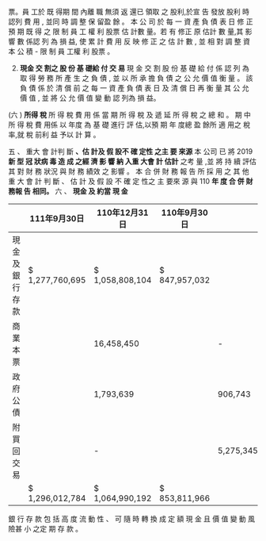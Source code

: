 票。員 工於 既 得期 間 內離 職 無須 返 還已 領取 之 股利,於宣 告 發放 股利 時 認列 費 用 , 並同 時 調 整 保 留盈 餘 。 本 公 司 於 每 一 資 產 負 債 表 日 修 正 預 期 既 得 之 限 制 員 工 權 利 股票 估 計數 量。若 有 修正 原 估計 數 量,其 影響 數 係認 列 為 損 益, 使 累 計 費 用 反 映 修 正 之 估 計 數 , 並 相 對 調 整 資 本 公 積 - 限 制 員 工權 利 股票 。

 2. **現金 交 割之 股 份 基 礎給 付 交 易**
 現 金 交 割 股 份 基 礎 給 付 係 認 列 為 取 得 勞 務 所 產 生 之 負 債 , 並 以 所 承 擔 負 債 之 公 允 價 值 衡 量 。 該 負 債 係 於 清 償 前 之 每 一 資 產 負 債 表 日 及 清 償 日 再 衡 量 其 公 允 價 值 , 並 將 公 允 價 值 變 動 認 列為 損 益。

(六 ) **所得 稅**
 所 得 稅 費 用 係 當 期 所 得 稅 及 遞 延 所 得 稅 之 總 和 。 期 中 所 得 稅 費 用係 以 年度 為 基 礎 進行 評 估,以預 期 年 度總 盈 餘所 適 用之 稅率,就 稅 前利 益 予以 計 算 。

 五 、 重大 會 計判 斷 **、估 計及 假 設不 確 定性 之主 要 來源**
 本 公司 已 將 2019 **新 型 冠 狀病 毒 造 成 之經 濟 影 響 納 入重 大會 計 估計** 之考 量 ,並 將 持 續 評估 其 對 財 務 狀況 與 財 務 績效 之 影響 。 本 合 併 財 務 報 告 所 採 用 之 其 他 重 大 會 計 判 斷 、 估 計 及 假 設 不 確 定 性之 主 要來 源 與 110 **年 度 合 併 財 務報 告 相同。**
 六 、 **現金 及 約當 現 金**

|                | 111年9月30日    | 110年12月31日   | 110年9月30日   |           |           |
|----------------|-----------------|-----------------|----------------|-----------|-----------|
| 現金及銀行存款 | $ 1,277,760,695 | $ 1,058,808,104 | $ 847,957,032  |           |           |
| 商業本票       |                 | 16,458,450      |                | -         | -         |
| 政府公債       |                 | 1,793,639       |                | 906,743   | 1,036,536 |
| 附買回交易     |                 | -               |                | 5,275,345 | 4,818,398 |
|                | $ 1,296,012,784 | $ 1,064,990,192 | $ 853,811,966  |           |           |

 銀 行 存 款 包 括 高 度 流 動 性 、 可 隨 時 轉 換 成 定 額 現 金 且 價 值 變 動 風 險甚 小 之定 期 存 款 。